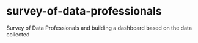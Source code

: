 # survey-of-data-professionals
Survey of Data Professionals and building a dashboard based on the data collected

